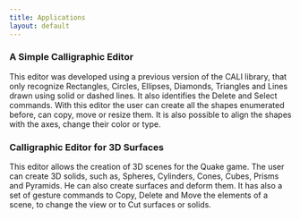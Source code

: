 ```yaml
---
title: Applications
layout: default
---
```

### A Simple Calligraphic Editor

This editor was developed using a previous version of the CALI library, that only recognize Rectangles, Circles, Ellipses, Diamonds, Triangles and Lines drawn using solid or dashed lines. It also identifies the Delete and Select commands.
With this editor the user can create all the shapes enumerated before, can copy, move or resize them. It is also possible to align the shapes with the axes, change their color or type.

### Calligraphic Editor for 3D Surfaces

This editor allows the creation of 3D scenes for the Quake game. The user can create 3D solids, such as, Spheres, Cylinders, Cones, Cubes, Prisms and Pyramids. He can also create surfaces and deform them. 
It has also a set of gesture commands to Copy, Delete and Move the elements of a scene, to change the view or to Cut surfaces or solids.